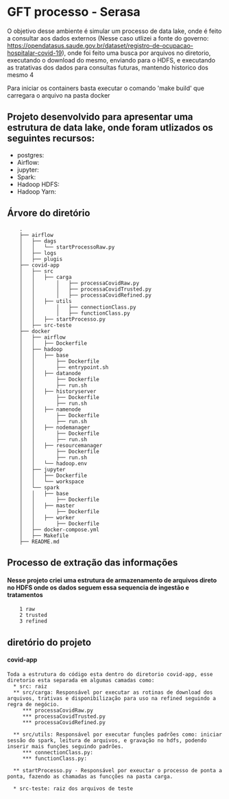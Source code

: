 # GFT processo  - Serasa
O objetivo desse ambiente é simular um processo de data lake, onde é feito a consultar aos dados externos (Nesse caso utlizei a fonte do governo: https://opendatasus.saude.gov.br/dataset/registro-de-ocupacao-hospitalar-covid-19), onde foi feito uma busca por arquivos no diretorio, executando o download do mesmo, enviando para o HDFS, e executando as tratativas dos dados para consultas futuras, mantendo historico dos mesmo 4

Para iniciar os containers basta executar o comando 'make build' que carregara o arquivo na pasta docker

## Projeto desenvolvido para apresentar uma estrutura de data lake, onde foram utlizados os seguintes recursos:
* postgres: 
* Airflow:
* jupyter:
* Spark:
* Hadoop HDFS:
* Hadoop Yarn:

## Árvore do diretório
        .
        ├── airflow
        │   ├── dags
        │   │   └── startProcessoRaw.py
        │   ├── logs
        │   ├── plugis
        ├── covid-app
        │   ├── src
        │   │   ├── carga
        │   │       │   ├── processaCovidRaw.py
        │   │       │   ├── processaCovidTrusted.py
        │   │       │   ├── processaCovidRefined.py
        │   │   ├── utils
        │   │       │   ├── connectionClass.py
        │   │       │   ├── functionClass.py
        │   │   ├── startProcesso.py
        │   ├── src-teste
        ├── docker
        │   ├── airflow
        │   │   ├── Dockerfile
        │   ├── hadoop
        │   │   ├── base
        │   │       ├── Dockerfile
        │   │       ├── entrypoint.sh
        │   │   ├── datanode
        │   │       ├── Dockerfile
        │   │       ├── run.sh
        │   │   ├── historyserver
        │   │       ├── Dockerfile
        │   │       ├── run.sh
        │   │   ├── namenode
        │   │       ├── Dockerfile
        │   │       ├── run.sh
        │   │   ├── nodemanager
        │   │       ├── Dockerfile
        │   │       ├── run.sh
        │   │   ├── resourcemanager
        │   │       ├── Dockerfile
        │   │       ├── run.sh
        │   │   └── hadoop.env
        │   ├── jupyter
        │   │   ├── Dockerfile
        │   │   └── workspace
        │   └── spark
        │   │   ├── base
        │   │       ├── Dockerfile
        │   │   ├── master
        │   │       ├── Dockerfile
        │   │   ├── worker
        │   │       ├── Dockerfile
        │   ├── docker-compose.yml
        │   ├── Makefile
        ├── README.md


## Processo de extração das informações
#### Nesse projeto criei uma estrutura de armazenamento de arquivos direto no HDFS onde os dados seguem essa sequencia de ingestão e tratamentos
        1 raw
        2 trusted
        3 refined 


## diretório do projeto
#### covid-app
    Toda a estrutura do código esta dentro do diretorio covid-app, esse diretorio esta separada em algumas camadas como:
      * src: raiz
      ** src/carga: Responsável por executar as rotinas de download dos arquivos, trativas e disponibilização para uso na refined seguindo a regra de negócio.
         *** processaCovidRaw.py
         *** processaCovidTrusted.py
         *** processaCovidRefined.py
     
      ** src/utils: Responsável por executar funções padrões como: iniciar sessão do spark, leitura de arquivos, e gravação no hdfs, podendo inserir mais funções seguindo padrões.
         *** connectionClass.py:
         *** functionClass.py:

      ** startProcesso.py - Responsável por exeuctar o processo de ponta a ponta, fazendo as chamadas as funcções na pasta carga.

      * src-teste: raiz dos arquivos de teste
